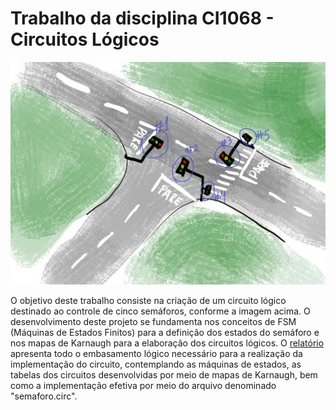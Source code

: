 
# Trabalho da disciplina CI1068 - Circuitos Lógicos 
![](images/semaforos.jpeg)

O objetivo deste trabalho consiste na criação de um circuito lógico destinado ao controle de cinco semáforos, conforme a imagem acima. O desenvolvimento deste projeto se fundamenta nos conceitos de FSM (Máquinas de Estados Finitos) para a definição dos estados do semáforo e nos mapas de Karnaugh para a elaboração dos circuitos lógicos. O [relatório](relatorio.pdf) apresenta todo o embasamento lógico necessário para a realização da implementação do circuito, contemplando as máquinas de estados, as tabelas dos circuitos desenvolvidas por meio de mapas de Karnaugh, bem como a implementação efetiva por meio do arquivo denominado "semaforo.circ".